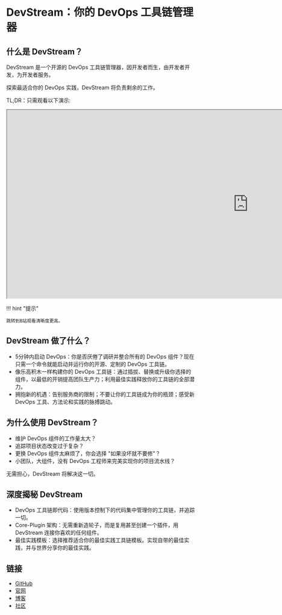 # DevStream：你的 DevOps 工具链管理器

## 什么是 DevStream？

DevStream 是一个开源的 DevOps 工具链管理器，因开发者而生，由开发者开发，为开发者服务。

探索最适合你的 DevOps 实践，DevStream 将负责剩余的工作。

TL;DR：只需观看以下演示:

<div class="video-wrapper">
    <iframe width="1280" height="500" src="https://player.bilibili.com/player.html?cid=931459808&aid=819045554&page=1&as_wide=1&high_quality=1&danmaku=0" allowfullscreen></iframe>
</div>

!!! hint "提示"

    跳转到B站观看清晰度更高。

## DevStream 做了什么？

- 5分钟内启动 DevOps：你是否厌倦了调研并整合所有的 DevOps 组件？现在只需一个命令就能启动并运行你的开源、定制的 DevOps 工具链。
- 像乐高积木一样构建你的 DevOps 工具链：通过插拔、替换或升级你选择的组件，以最低的开销提高团队生产力；利用最佳实践释放你的工具链的全部潜力。
- 拥抱新的机遇：告别服务商的限制；不要让你的工具链成为你的瓶颈；感受新 DevOps 工具、方法论和实践的脉搏跳动。

## 为什么使用 DevStream？

- 维护 DevOps 组件的工作量太大？
- 追踪项目状态改变过于复杂？
- 更换 DevOps 组件太麻烦了，你会选择 "如果没坏就不要修"？
- 小团队，大组件，没有 DevOps 工程师来完美实现你的项目流水线？

无需担心，DevStream 将解决这一切。

## 深度揭秘 DevStream

- DevOps 工具链即代码：使用版本控制下的代码集中管理你的工具链，并追踪一切。
- Core-Plugin 架构：无需重新造轮子，而是复用甚至创建一个插件，用 DevStream 连接你喜欢的任何组件。
- 最佳实践模板：选择推荐适合你的最佳实践工具链模板。实现自带的最佳实践，并与世界分享你的最佳实践。

## 链接

- [GitHub](https://github.com/devstream-io/devstream)
- [官网](https://www.devstream.io)
- [博客](https://blog.devstream.io)
- [社区](https://www.devstream.io/community/)
